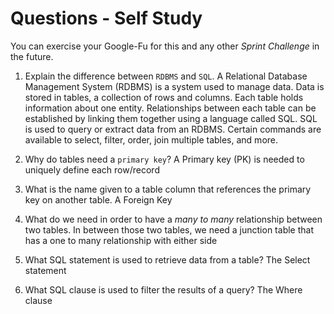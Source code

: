 # Questions - Self Study

You can exercise your Google-Fu for this and any other _Sprint Challenge_ in the future.

1.  Explain the difference between `RDBMS` and `SQL`.
    A Relational Database Management System (RDBMS) is a system used to manage data. Data is stored in tables, a collection of rows and columns. Each table holds information about one entity. Relationships between each table can be established by linking them together using a language called SQL.
    SQL is used to query or extract data from an RDBMS. Certain commands are available to select, filter, order, join multiple tables, and more.

1.  Why do tables need a `primary key`?
    A Primary key (PK) is needed to uniquely define each row/record

1.  What is the name given to a table column that references the primary key
    on another table.
    A Foreign Key

1.  What do we need in order to have a _many to many_ relationship between two
    tables.
    In between those two tables, we need a junction table that has a one to many relationship with either side

1.  What SQL statement is used to retrieve data from a table?
    The Select statement

1.  What SQL clause is used to filter the results of a query?
    The Where clause
